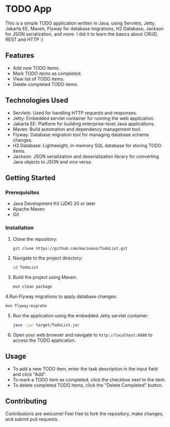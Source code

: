 # TODO App

This is a simple TODO application written in Java, using Servlets, Jetty, Jakarta EE, Maven, Flyway for database migrations, H2 Database, Jackson for JSON serialization, and more.
I did it to learn the basics about CRUD, REST and HTTP :)

## Features

- Add new TODO items.
- Mark TODO items as completed.
- View list of TODO items.
- Delete completed TODO items.

## Technologies Used

- Servlets: Used for handling HTTP requests and responses.
- Jetty: Embedded servlet container for running the web application.
- Jakarta EE: Platform for building enterprise-level Java applications.
- Maven: Build automation and dependency management tool.
- Flyway: Database migration tool for managing database schema changes.
- H2 Database: Lightweight, in-memory SQL database for storing TODO items.
- Jackson: JSON serialization and deserialization library for converting Java objects to JSON and vice versa.

## Getting Started

### Prerequisites

- Java Development Kit (JDK) 20 or later
- Apache Maven
- Git

### Installation

1. Clone the repository:

   ```bash
   git clone https://github.com/macioooo/TodoList.git
   ```

2. Navigate to the project directory:

   ```bash
   cd TodoList
   ```

3. Build the project using Maven:

   ```bash
   mvn clean package
   ```
4.Run Flyway migrations to apply database changes:

```bash
mvn flyway:migrate
```

5. Run the application using the embedded Jetty servlet container:

   ```bash
   java -jar target/TodoList.jar
   ```

6. Open your web browser and navigate to `http://localhost:8080` to access the TODO application.

## Usage

- To add a new TODO item, enter the task description in the input field and click "Add".
- To mark a TODO item as completed, click the checkbox next to the item.
- To delete completed TODO items, click the "Delete Completed" button.

## Contributing

Contributions are welcome! Feel free to fork the repository, make changes, and submit pull requests.

